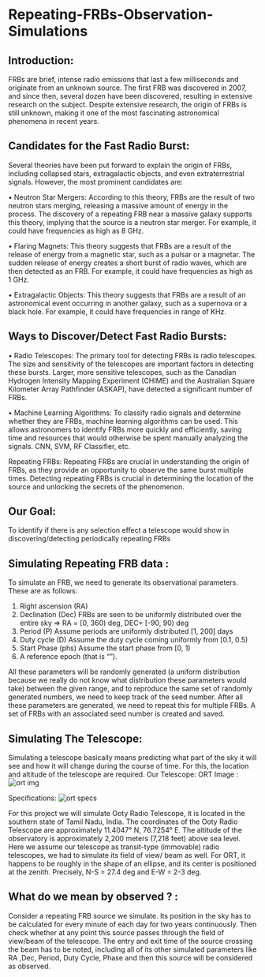 # Repeating-FRBs-Observation-Simulations
## Introduction: 

FRBs are brief, intense radio emissions that last a few milliseconds and originate from an unknown source. The first FRB was discovered in 2007, and since then, several dozen have been discovered, resulting in extensive research on the subject. Despite extensive research, the origin of FRBs is still unknown, making it one of the most fascinating astronomical phenomena in recent years.

## Candidates for the Fast Radio Burst:
Several theories have been put forward to explain the origin of FRBs, including collapsed stars, extragalactic objects, and even extraterrestrial signals. However, the most prominent candidates are:

•	Neutron Star Mergers: According to this theory, FRBs are the result of two neutron stars merging, releasing a massive amount of energy in the process. The discovery of a repeating FRB near a massive galaxy supports this theory, implying that the source is a neutron star merger. For example, it could have frequencies as high as 8 GHz.

•	Flaring Magnets: This theory suggests that FRBs are a result of the release of energy from a magnetic star, such as a pulsar or a magnetar. The sudden release of energy creates a short burst of radio waves, which are then detected as an FRB. For example, it could have frequencies as high as 1 GHz.

•	Extragalactic Objects: This theory suggests that FRBs are a result of an astronomical event occurring in another galaxy, such as a supernova or a black hole. For example, it could have frequencies in range of  KHz.

## Ways to Discover/Detect Fast Radio Bursts:

•	Radio Telescopes: The primary tool for detecting FRBs is radio telescopes. The size and sensitivity of the telescopes are important factors in detecting these bursts. Larger, more sensitive telescopes, such as the Canadian Hydrogen Intensity Mapping Experiment (CHIME) and the Australian Square Kilometer Array Pathfinder (ASKAP), have detected a significant number of FRBs.

•	Machine Learning Algorithms: To classify radio signals and determine whether they are FRBs, machine learning algorithms can be used. This allows astronomers to identify FRBs more quickly and efficiently, saving time and resources that would otherwise be spent manually analyzing the signals. CNN, SVM, RF Classifier, etc.

Repeating FRBs: Repeating FRBs are crucial in understanding the origin of FRBs, as they provide an opportunity to observe the same burst multiple times. Detecting repeating FRBs is crucial in determining the location of the source and unlocking the secrets of the phenomenon.
## Our Goal: 
To identify if there is any selection effect a telescope would show in discovering/detecting periodically repeating FRBs

## Simulating Repeating FRB  data :
To simulate an FRB, we need to generate its observational parameters. These are as follows:
1.	Right ascension (RA)
2.	Declination (Dec) 
FRBs are seen to be uniformly distributed over the entire sky ⇒ RA = [0, 360) deg, DEC= [-90, 90) deg 
3.	Period (P) Assume periods are uniformly distributed [1, 200] days 
4.	Duty cycle (D) Assume the duty cycle coming uniformly from [0.1, 0.5) 
5.	Start Phase (phs) Assume the start phase from [0, 1) 
6.	A reference epoch (that is “”). 

All these parameters will be randomly generated (a uniform distribution because we really do not know what distribution these parameters would take) between the given range, and to reproduce the same set of randomly generated numbers, we need to keep track of the seed number. After all these parameters are generated, we need to repeat this for multiple FRBs. A set of FRBs with an associated seed number is created and saved.

## Simulating The Telescope:
Simulating a telescope basically means predicting what part of the sky it will see and how it will change during the course of time. For this, the location and altitude of the telescope are required.
Our Telescope:
ORT Image : 
![ort img](https://user-images.githubusercontent.com/74065677/219050635-635a1161-327d-4e36-83c8-6277a8a91a73.png)

Specifications:
![ort specs](https://user-images.githubusercontent.com/74065677/219050248-56412f15-b51e-45c7-be96-b6050381a837.png)


For this project we will simulate Ooty Radio Telescope, it is located in the southern state of Tamil Nadu, India. The coordinates of the Ooty Radio Telescope are approximately 11.4047° N, 76.7254° E. The altitude of the observatory is approximately 2,200 meters (7,218 feet) above sea level.
Here we assume our telescope as transit-type (immovable) radio telescopes, we had to simulate its field of view/ beam as well. For ORT, it happens to be roughly in the shape of an ellipse, and its center is positioned at the zenith. Precisely, N-S = 27.4 deg and E-W = 2-3 deg.

## What do we mean by observed ? :
Consider a repeating FRB source we simulate. Its position in the sky has to be calculated for every minute of each day for two years continuously. Then check whether at any point this source passes through the field of view/beam of the telescope. The entry and exit time of the source crossing the beam has to be noted, including all of its other simulated parameters like RA ,Dec, Period, Duty Cycle, Phase and then this source will be considered as observed.
